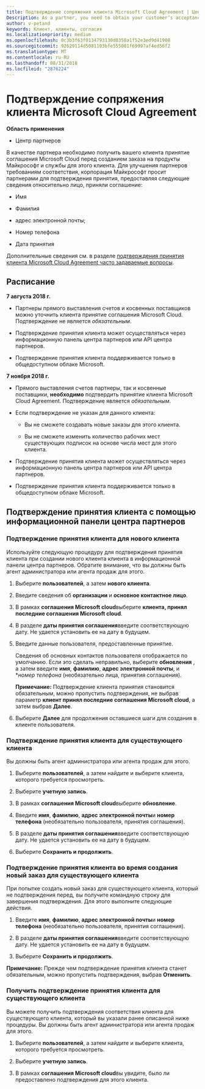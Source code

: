 ```yaml
---
title: Подтверждение сопряжения клиента Microsoft Cloud Agreement | Центр партнеров
Description: As a partner, you need to obtain your customer’s acceptance of the Microsoft Cloud Agreement before you can order Microsoft products and services for that customer. To better help partners meet compliance requirements, Microsoft asks partners to confirm acceptance by providing certain details regarding the person who accepted the agreement.
author: v-petand
keywords: Клиент, клиенты, согласия
ms.localizationpriority: medium
ms.openlocfilehash: 0c3b3f63f0134793130d8358a1f52e3ed9d41908
ms.sourcegitcommit: 92629114d5081103bfe555081f69997af4ed56f2
ms.translationtype: MT
ms.contentlocale: ru-RU
ms.lasthandoff: 08/31/2018
ms.locfileid: "2876224"
---
```

# <a name="confirm-customer-acceptance-of-the-microsoft-cloud-agreement"></a>Подтверждение сопряжения клиента Microsoft Cloud Agreement

**Область применения**
-  Центр партнеров

В качестве партнера необходимо получить вашего клиента принятие соглашения Microsoft Cloud перед созданием заказа на продукты Майкрософт и службы для этого клиента. Для улучшения партнеров требованиям соответствия, корпорация Майкрософт просит партнерами для подтверждения принятия, предоставляя следующие сведения относительно лицо, приняли соглашение: 

-   Имя

-   Фамилия

-   адрес электронной почты;

-   Номер телефона

-   Дата принятия

Дополнительные сведения см. в разделе [подтверждения принятия клиента Microsoft Cloud Agreement часто задаваемые вопросы](https://docs.microsoft.com/en-us/partner-center/confirm-consent-faq).

## <a name="schedule"></a>Расписание

**7 августа 2018 г.**

-   Партнеры прямого выставления счетов и косвенных поставщиков можно уточнить клиента принятие соглашения Microsoft Cloud. Подтверждение не является *обязательным*.

-   Подтверждение принятия клиента может осуществляться через информационную панель центра партнеров или API центра партнеров.

-   Подтверждение принятия клиента поддерживается только в общедоступном облаке Microsoft.


**7 ноября 2018 г.**

-   Прямого выставления счетов партнеры, так и косвенные поставщики, **необходимо** подтвердить принятие клиента Microsoft Cloud Agreement. Подтверждение является *обязательным*.

-   Если подтверждение не указан для данного клиента:

    -   Вы не сможете создавать новые заказы для этого клиента.

    -   Вы не сможете изменить количество рабочих мест существующих подписок на основе числа мест для этого клиента.

-   Подтверждение принятия клиента может осуществляться через информационную панель центра партнеров или API центра партнеров.

-   Подтверждение принятия клиента поддерживается только в общедоступном облаке Microsoft.


## <a name="confirming-customer-acceptance-using-partner-center-dashboard"></a>Подтверждение принятия клиента с помощью информационной панели центра партнеров

### <a name="confirm-customer-acceptance-for-a-new-customer"></a>Подтверждение принятия клиента для нового клиента

Используйте следующую процедуру для подтверждения принятия клиента при создании нового клиента клиента в информационной панели центра партнеров. Обратите внимание, что вы должны быть агент администратора или агента продаж для этого. 
1.  Выберите **пользователей**, а затем **нового клиента**.

2.  Введите сведения об **организации** и **основное контактное лицо**.

3.  В рамках **соглашения Microsoft cloud**выберите **клиента, принял последние соглашения Microsoft cloud**. 

4.  В разделе **даты принятия соглашения**введите соответствующую дату. Не удается установить ее на дату в будущем.

5.  Введите данные пользователя, предоставленные принятие. 

    Сведения об основных контактов пользователя отображается по умолчанию. Если это сделать неправильно, выберите **обновления** , а затем введите **имя**, **фамилию**, **адрес электронной почты**, и **номер телефона* (необязательно лица, принятия соглашения).

    **Примечание:** Подтверждение клиента принятия становится обязательным, можно пропустить подтверждения, не выбрав параметр **клиент принял последние соглашения Microsoft cloud**, а затем выбрав **Далее**.

6.  Выберите **Далее** для продолжения оставшиеся шаги для создания в клиенте пользователя.

### <a name="confirm-customer-acceptance-for-an-existing-customer"></a>Подтверждение принятия клиента для существующего клиента

Вы должны быть агент администратора или агента продаж для этого. 

1.  Выберите **пользователей**, а затем найдите и выберите клиента, которого требуется просмотреть. 

2.  Выберите **учетную запись**.

3.  В рамках **соглашения Microsoft cloud**выберите **обновление**.

4.  Введите **имя**, **фамилию**, **адрес электронной почты**и **номер телефона** (необязательно пользователя, принятия соглашения).

5.  В разделе **даты принятия соглашения**введите соответствующую дату. Не удается установить ее на дату в будущем.

6.  Выберите **Сохранить и продолжить**.

### <a name="confirm-customer-acceptance-while-creating-new-order-for-an-existing-customer"></a>Подтверждение принятия клиента во время создания новый заказ для существующего клиента

При попытке создать новый заказ для существующего клиента, который не подтверждения перед, вы получите командную строку для завершения подтверждения. Для этого выполните следующие действия. 

1.  Введите **имя**, **фамилию**, **адрес электронной почты**и **номер телефона** (необязательно пользователя, принятия соглашения).

2.  В разделе **даты принятия соглашения**введите соответствующую дату. Не удается установить ее на дату в будущем.

3.  Выберите **Сохранить и продолжить**.

**Примечание:** Прежде чем подтверждение принятия клиента станет обязательным, можно пропустить подтверждения, выбрав **Отменить**.

### <a name="retrieve-confirmation-of-customer-acceptance-for-an-existing-customer"></a>Получить подтверждение принятия клиента для существующего клиента

Вы можете получить подтверждения соответствия клиента для существующего клиента, который вы указали ранее описанной ниже процедуры. Вы должны быть агент администратора или агента продаж для этого. 

1.  Выберите **пользователей**, а затем найдите и выберите клиента, которого требуется просмотреть. 

2.  Выберите **учетную запись**.

3.  В рамках **соглашения Microsoft cloud**вы увидите, было ли предоставлено подтверждения для этого клиента.

